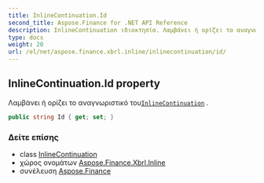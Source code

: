 ```yaml
---
title: InlineContinuation.Id
second_title: Aspose.Finance for .NET API Reference
description: InlineContinuation ιδιοκτησία. Λαμβάνει ή ορίζει το αναγνωριστικό τουInlineContinuation .
type: docs
weight: 20
url: /el/net/aspose.finance.xbrl.inline/inlinecontinuation/id/
---
```

## InlineContinuation.Id property

Λαμβάνει ή ορίζει το αναγνωριστικό του[`InlineContinuation`](../) .

```csharp
public string Id { get; set; }
```

### Δείτε επίσης

* class [InlineContinuation](../)
* χώρος ονομάτων [Aspose.Finance.Xbrl.Inline](../../inlinecontinuation/)
* συνέλευση [Aspose.Finance](../../../)


